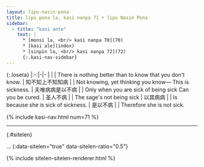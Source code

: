 ```yaml
---
layout: lipu-nasin-pona
title: lipu pona la, kasi nanpa 71 • lipu Nasin Pona
sidebar:
  - title: "kasi ante"
    text: |
      * [monsi la, <br/> kasi nanpa 70](70)
      * [kasi ale](index)
      * [sinpin la, <br/> kasi nanpa 72](72)
      {:.kasi-nav-sidebar}
---
```


{:.loseta}
|:-:|-|-
|  |  | There is nothing better than to know that you don't know.
| 知不知上<wbr/>不知知病 |  | Not knowing, yet thinking you know— This is sickness.
| 夫唯病病<wbr/>是以不病     |  | Only when you are sick of being sick Can you be cured.
| 圣人不病               |  | The sage's not being sick
| 以其病病               |  | Is because she is sick of sickness.
| 是以不病               |  | Therefore she is not sick.

{% include kasi-nav.html num=71 %}

-------
{:#sitelen}

...
{:data-sitelen="true" data-sitelen-ratio="0.5"}

{% include sitelen-sitelen-renderer.html %}
